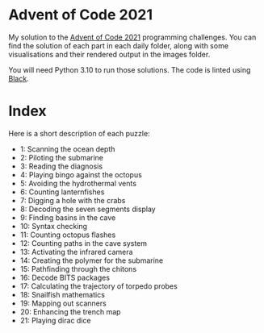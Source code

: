 # Advent of Code 2021

My solution to the [Advent of Code 2021](https://adventofcode.com/2021) programming challenges. You can find the solution of each part in each daily folder, along with some visualisations and their rendered output in the images folder. 

You will need Python 3.10 to run those solutions. The code is linted using [Black](https://github.com/psf/black).

# Index

Here is a short description of each puzzle:
- 1: Scanning the ocean depth
- 2: Piloting the submarine
- 3: Reading the diagnosis
- 4: Playing bingo against the octopus
- 5: Avoiding the hydrothermal vents
- 6: Counting lanternfishes
- 7: Digging a hole with the crabs
- 8: Decoding the seven segments display
- 9: Finding basins in the cave
- 10: Syntax checking
- 11: Counting octopus flashes
- 12: Counting paths in the cave system
- 13: Activating the infrared camera
- 14: Creating the polymer for the submarine
- 15: Pathfinding through the chitons
- 16: Decode BITS packages
- 17: Calculating the trajectory of torpedo probes
- 18: Snailfish mathematics
- 19: Mapping out scanners
- 20: Enhancing the trench map
- 21: Playing dirac dice